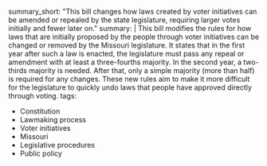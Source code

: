 summary_short: "This bill changes how laws created by voter initiatives can be amended or repealed by the state legislature, requiring larger votes initially and fewer later on."
summary: |
  This bill modifies the rules for how laws that are initially proposed by the people through voter initiatives can be changed or removed by the Missouri legislature. It states that in the first year after such a law is enacted, the legislature must pass any repeal or amendment with at least a three-fourths majority. In the second year, a two-thirds majority is needed. After that, only a simple majority (more than half) is required for any changes. These new rules aim to make it more difficult for the legislature to quickly undo laws that people have approved directly through voting.
tags:
  - Constitution
  - Lawmaking process
  - Voter initiatives
  - Missouri
  - Legislative procedures
  - Public policy
